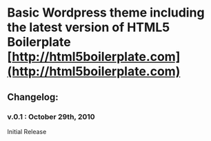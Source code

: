 #  Basic Wordpress theme including the latest version of HTML5 Boilerplate [http://html5boilerplate.com](http://html5boilerplate.com)

## Changelog:

### v.0.1 : October 29th, 2010

Initial Release
